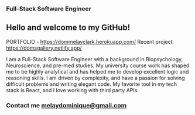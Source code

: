 ### Full-Stack Software Engineer

## Hello and welcome to my GitHub!

PORTFOLIO - https://dommelayclark.herokuapp.com/
Recent project: https://domsgallery.netlify.app/

I am a Full-Stack Software Engineer with a background in Biopsychology, Neuroscience, and pre-med studies. My university course work has shaped me to be highly analytical and has helped me to develop excellent logic and reasoning skills. I am driven by complexity, and have a passion for solving difficult problems and writing elegant code. My favorite tool in my tech stack is React, and I love working with third party APIs. 

### Contact me melaydominique@gmail.com
